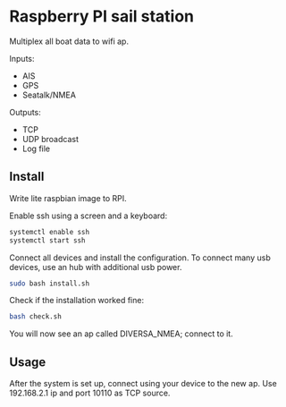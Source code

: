 # Raspberry PI sail station
Multiplex all boat data to wifi ap.

Inputs:
- AIS 
- GPS
- Seatalk/NMEA

Outputs:
- TCP
- UDP broadcast
- Log file


## Install

Write lite raspbian image to RPI.

Enable ssh using a screen and a keyboard:

```bash
systemctl enable ssh
systemctl start ssh
```

Connect all devices and install the configuration. To connect many usb devices, use an hub with additional
usb power.

```bash
sudo bash install.sh
```

Check if the installation worked fine:

```bash
bash check.sh
```

You will now see an ap called DIVERSA_NMEA; connect to it.


## Usage

After the system is set up, connect using your device to the new ap. Use 192.168.2.1 ip and port 10110 as TCP source.



